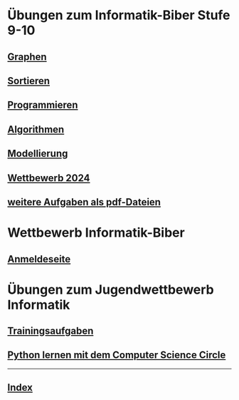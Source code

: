   <meta charset="utf-8" />
  <title>Informatik</title>
  <link rel="stylesheet" href="https://Hi2272.github.io/StyleMD.css">
 
 # Übungen zum Informatik-Biber Stufe 9-10
 
 ## [Graphen](https://wettbewerb.informatik-biber.de/quiz/4f5f06bb60de7aa0)  
 ## [Sortieren](https://wettbewerb.informatik-biber.de/quiz/ea9732a4745030f6)
 ## [Programmieren](https://wettbewerb.informatik-biber.de/quiz/091078274f69b471)
 ## [Algorithmen](https://wettbewerb.informatik-biber.de/quiz/66886065fa24204e)
 ## [Modellierung](https://wettbewerb.informatik-biber.de/quiz/e2b65ef09a9eb694)
 ## [Wettbewerb 2024](https://wettbewerb.informatik-biber.de/quiz/7adf9a0305ebae62)
 
 ## [weitere Aufgaben als pdf-Dateien](https://bwinf.de/informatik-biber/aufgaben/#c1090)  
 
# Wettbewerb Informatik-Biber
## [Anmeldeseite](https://wettbewerb.informatik-biber.de/index.php?action=user_competitions)

 # Übungen zum Jugendwettbewerb Informatik
 ## [Trainingsaufgaben](https://jwinf.de/contest/?filter=open)  
 ## [Python lernen mit dem Computer Science Circle](https://cscircles.cemc.uwaterloo.ca/de/)  



------

## [Index](../../index.html)  